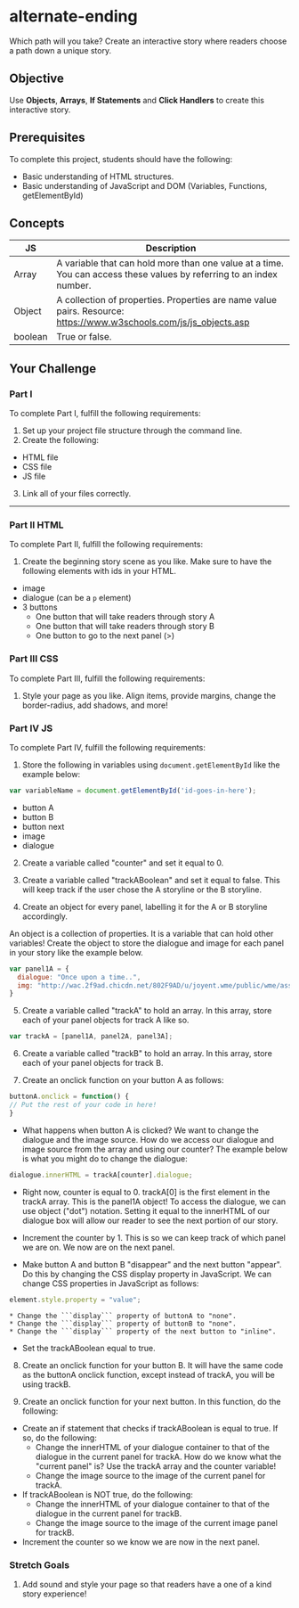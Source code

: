 # alternate-ending

Which path will you take? Create an interactive story where readers choose a path down a unique story.

## Objective

Use **Objects**, **Arrays**, **If Statements** and **Click Handlers** to create this interactive story.

## Prerequisites

To complete this project, students should have the following:
* Basic understanding of HTML structures.
* Basic understanding of JavaScript and DOM (Variables, Functions, getElementById)

## Concepts

JS | Description
---| -----------
Array | A variable that can hold more than one value at a time. You can access these values by referring to an index number.
Object | A collection of properties. Properties are name value pairs. Resource: https://www.w3schools.com/js/js_objects.asp
boolean | True or false.

## Your Challenge

### Part I

To complete Part I, fulfill the following requirements:
1. Set up your project file structure through the command line.
2. Create the following:
* HTML file
* CSS file
* JS file
3. Link all of your files correctly.

---

### Part II HTML

To complete Part II, fulfill the following requirements:

1. Create the beginning story scene as you like. Make sure to have the following elements with ids in your HTML.
* image
* dialogue (can be a ```p``` element)
* 3 buttons
  * One button that will take readers through story A
  * One button that will take readers through story B
  * One button to go to the next panel (>)


### Part III CSS

To complete Part III, fulfill the following requirements:

1. Style your page as you like. Align items, provide margins, change the border-radius, add shadows, and more!

### Part IV JS

To complete Part IV, fulfill the following requirements:

1. Store the following in variables using ```document.getElementById``` like the example below:

``` javascript
var variableName = document.getElementById('id-goes-in-here');
```

* button A
* button B
* button next
* image
* dialogue

2. Create a variable called "counter" and set it equal to 0.

3. Create a variable called "trackABoolean" and set it equal to false. This will keep track if the user chose the A storyline or the B storyline.

4. Create an object for every panel, labelling it for the A or B storyline accordingly.

An object is a collection of properties. It is a variable that can hold other variables! Create the object to store the dialogue and image for each panel in your story like the example below.

``` javascript
var panel1A = {
  dialogue: "Once upon a time..",
  img: "http://wac.2f9ad.chicdn.net/802F9AD/u/joyent.wme/public/wme/assets/ec050984-7b81-11e6-96e0-8905cd656caf.jpg?v=30"
}
```

5. Create a variable called "trackA" to hold an array. In this array, store each of your panel objects for track A like so.

``` JavaScript
var trackA = [panel1A, panel2A, panel3A];
```

6. Create a variable called "trackB" to hold an array. In this array, store each of your panel objects for track B.

7. Create an onclick function on your button A as follows:

``` JavaScript
buttonA.onclick = function() {
// Put the rest of your code in here!
}
```

 * What happens when button A is clicked? We want to change the dialogue and the image source. How do we access our dialogue and image source from the array and using our counter? The example below is what you might do to change the dialogue:

``` javascript
dialogue.innerHTML = trackA[counter].dialogue;
```

  * Right now, counter is equal to 0. trackA[0] is the first element in the trackA array. This is the panel1A object! To access the dialogue, we can use object ("dot") notation. Setting it equal to the innerHTML of our dialogue box will allow our reader to see the next portion of our story.

  * Increment the counter by 1. This is so we can keep track of which panel we are on. We now are on the next panel.

  * Make button A and button B "disappear" and the next button "appear". Do this by changing the CSS display property in JavaScript. We can change CSS properties in JavaScript as follows:
  ``` javascript
  element.style.property = "value";
  ```
    * Change the ```display``` property of buttonA to "none".
    * Change the ```display``` property of buttonB to "none".
    * Change the ```display``` property of the next button to "inline".
  * Set the trackABoolean equal to true.

8. Create an onclick function for your button B. It will have the same code as the buttonA onclick function, except instead of trackA, you will be using trackB.

9. Create an onclick function for your next button. In this function, do the following:
  * Create an if statement that checks if trackABoolean is equal to true. If so, do the following:
    * Change the innerHTML of your dialogue container to that of the dialogue in the current panel for trackA. How do we know what the "current panel" is? Use the trackA array and the counter variable!
    * Change the image source to the image of the current panel for trackA.
  * If trackABoolean is NOT true, do the following:
    * Change the innerHTML of your dialogue container to that of the dialogue in the current panel for trackB.
    * Change the image source to the image of the current image panel for trackB.
  * Increment the counter so we know we are now in the next panel.

### Stretch Goals

1. Add sound and style your page so that readers have a one of a kind story experience!

